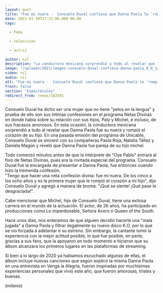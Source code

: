 ```yaml
---
layout: post
title: "Fue mi nuera -  Consuelo Duval confiesa que Danna Paola le 'rompió' el corazón a su hijo"
date: 2021-01-30T17:21:00.000-06:00
tags:
  
  - Fama
  
  - television
  
  - actriz
  
author: nil
description: "La conductora mexicana sorprendió a todo al revelar que la actriz de 'Élite' fue su nuera y rompió el corazón de su hijo. "
image: "/uploads/2021/images-consuelo-duval-confiesa-danna-paola_0_0_1200_747.jpg"
video: nil
audio: nil
alt: "Fue mi nuera -  Consuelo Duval confiesa que Danna Paola le 'rompió' el corazón a su hijo"
front: false
section: "Espectáculos"
redirect_from: /news/182581
---
```


Consuelo Duval ha dicho ser una mujer que no tiene "pelos en la lengua" y prueba de ello son sus íntimas confesiones en el programa Netas Divinas en donde habla sobre su relación con sus hijos, Paly y Michel, e incluso, de sus fracasos amorosos. En esta ocasión, la conductora mexicana sorprendió a todo al revelar que Danna Paola fue su nuera y rompió el corazón de su hijo.  En una pasada emisión del programa de Unicable, Consuelo Duval se sinceró con su compañeras Paola Roja, Natalia Téllez y Daniela Magún y reveló que Danna Paola fue pareja de su hijo michel.

​Todo comenzó minutos antes de que la intérprete de "Oye Pablo" entrará al foro de Netas Divinas, pues era la invitada especial del programa. Consuelo Duval fue la encargada de presentar a Danna Paola, fue entonces cuando hizo la tremenda confesión.  
"Tengo que hacer una neta confesión divina: fue mi nuera. De los cinco a los ocho años y es la primera mujer que le rompió el corazón a mi hijo", dijo Consuelo Duval y agregó a manera de broma: "¡Qué se siente! ¡Qué pase la desgraciada!".   

Cabe mencionar que Michel, hijo de Consuelo Duval, tiene una exitosa carrera en el mundo de la actuación. El actor, de 26 años, ha participado en producciones como Lo imperdonable, Señora Acero o Queen of the South. 

Hace unos días, nos enteramos de que alguien decidió hacerle una "mala jugada" a Danna Paola y filtrar ilegalmente su nuevo disco K.O, por lo que se vio forzada a adelantar e su estreno. Sin embargo, la cantante tomó la experiencia con la mejor actitud posible, lo que fue posible, en parte, gracias a sus fans, que la apoyaron en todo momento e hicieron que su álbum alcanzara los primeros lugares en las plataformas de streaming.  

Si bien a lo largo de 2020 ya habíamos escuchado algunas de ellas, el álbum incluye nuevas canciones que según explicó la misma Danna Paola en una entrevista en Venga la Alegría, fueron inspiradas por muchísimas experiencias personales que vivió este año, que fueron amorosas, tristes y buenas.  

(milenio)